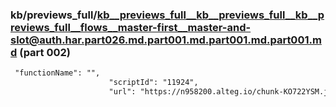 ### kb/previews_full/kb__previews_full__kb__previews_full__kb__previews_full__flows__master-first__master-and-slot@auth.har.part026.md.part001.md.part001.md.part001.md (part 002)

```md
 "functionName": "",
                      "scriptId": "11924",
                      "url": "https://n958200.alteg.io/chunk-KO722YSM.js",
                 
```

```
